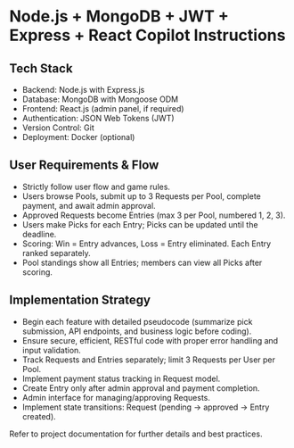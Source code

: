 # Node.js + MongoDB + JWT + Express + React Copilot Instructions

## Tech Stack

- Backend: Node.js with Express.js
- Database: MongoDB with Mongoose ODM
- Frontend: React.js (admin panel, if required)
- Authentication: JSON Web Tokens (JWT)
- Version Control: Git
- Deployment: Docker (optional)

## User Requirements & Flow

- Strictly follow user flow and game rules.
- Users browse Pools, submit up to 3 Requests per Pool, complete payment, and await admin approval.
- Approved Requests become Entries (max 3 per Pool, numbered 1, 2, 3).
- Users make Picks for each Entry; Picks can be updated until the deadline.
- Scoring: Win = Entry advances, Loss = Entry eliminated. Each Entry ranked separately.
- Pool standings show all Entries; members can view all Picks after scoring.

## Implementation Strategy

- Begin each feature with detailed pseudocode (summarize pick submission, API endpoints, and business logic before
  coding).
- Ensure secure, efficient, RESTful code with proper error handling and input validation.
- Track Requests and Entries separately; limit 3 Requests per User per Pool.
- Implement payment status tracking in Request model.
- Create Entry only after admin approval and payment completion.
- Admin interface for managing/approving Requests.
- Implement state transitions: Request (pending → approved → Entry created).

Refer to project documentation for further details and best practices.
